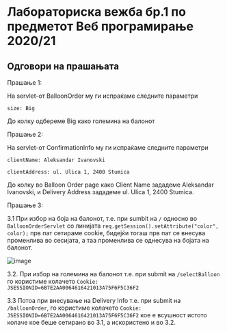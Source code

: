 # Лабораториска вежба бр.1 по предметот Веб програмирање 2020/21

## Oдговори на прашањата

Прашање 1:

На servlet-от BalloonOrder му ги испраќаме следните параметри
    
    size: Big
  
До колку одбереме Big како големина на балонот

Прашање 2:

На servlet-от ConfirmationInfo му ги испраќаме следните параметри
    
    clientName: Aleksandar Ivanovski
    
    clientAddress: ul. Ulica 1, 2400 Stumica
    
До колку во Balloon Order page како Client Name зададеме Aleksandar Ivanovski, и Delivery Address зададеме ul. Ulica 1, 2400 Stumica.

Прашање 3:

3.1 При избор на боја на балонот, т.е. при sumbit на `/` односно во `BalloonOrderServlet` со линијата `req.getSession().setAttribute("color", color);` прв пат сетираме cookie, бидејќи тогаш прв пат се внесува променлива во сесијата, a таа променлива се однесува на бојата на балонот.

![image](https://i.ibb.co/mJzcncv/Untitled.png)

3.2. При избор на големина на балонот т.е. при submit на `/selectBalloon` го користиме колачето `Cookie: JSESSIONID=6B7E2AA0064616421013A75F6F5C36F2`

3.3 Потоа при внесување на Delivery Info т.е. при submit на `/balloonOrder`, го користиме колачето `Cookie: JSESSIONID=6B7E2AA0064616421013A75F6F5C36F2` кое е всушност истото колаче кое беше сетирано во 3.1, а искористено и во 3.2.
